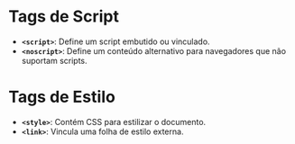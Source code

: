 # Tags de Script

- **`<script>`**: Define um script embutido ou vinculado.
- **`<noscript>`**: Define um conteúdo alternativo para navegadores que não suportam scripts.

# Tags de Estilo

- **`<style>`**: Contém CSS para estilizar o documento.
- **`<link>`**: Vincula uma folha de estilo externa.
